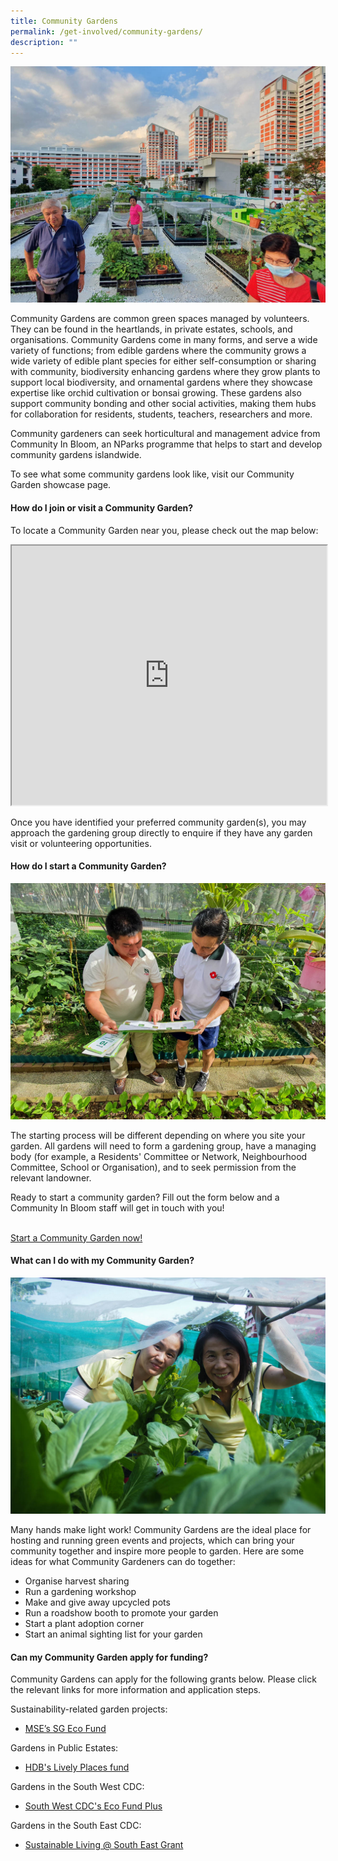 ```yaml
---
title: Community Gardens
permalink: /get-involved/community-gardens/
description: ""
---
```

<img src="/images/Garden%20design/Bishan%20East%20zone%206_JacChua.jpg">
<p>Community Gardens are common green spaces managed by volunteers. They can be found in the heartlands, in private estates, schools, and organisations. Community Gardens come in many forms, and serve a wide variety of functions; from edible gardens where the community grows a wide variety of edible plant species for either self-consumption or sharing with community, biodiversity enhancing gardens where they grow plants to support local biodiversity, and ornamental gardens where they showcase expertise like orchid cultivation or bonsai growing. These gardens also support community bonding and other social activities, making them hubs for collaboration for residents, students, teachers, researchers and more.</p>

<p>Community gardeners can seek horticultural and management advice from Community In Bloom, an NParks programme that helps to start and develop community gardens islandwide.</p>

<p>To see what some community gardens look like, visit our Community Garden showcase page.</p>

<h4>How do I join or visit a Community Garden?</h4>
<p>To locate a Community Garden near you, please check out the map below:</p>
 
<iframe height="415" width="100%" src="https://www.google.com/maps/d/u/0/embed?mid=1Wq14XYkU955dfufw67TVKWcpEaG_d6o&amp;ehbc=2E312F"></iframe>
<p>
Once you have identified your preferred community garden(s), you may approach the gardening group directly to enquire if they have any garden visit or volunteering opportunities. </p>

<h4> How do I start a Community Garden?</h4>
<img src="/images/Gardeners/Outreach%20(3).jpg">
<p>The starting process will be different depending on where you site your garden. All gardens will need to form a gardening group, have a managing body (for example, a Residents' Committee or Network, Neighbourhood Committee, School or Organisation), and to seek permission from the relevant landowner.</p>
<p>Ready to start a community garden? Fill out the form below and a Community In Bloom staff will get in touch with you!</p>
<br>
			<a class="button-primary" href="https://form.gov.sg/64b4f14af6ce6e001153a866">Start a Community Garden now!</a>
<br>

<h4>What can I do with my Community Garden?</h4>
<img src="/images/Gardeners/Harvesting%20(1).jpg">
<p>Many hands make light work! Community Gardens are the ideal place for hosting and running green events and projects, which can bring your community together and inspire more people to garden. Here are some ideas for what Community Gardeners can do together:</p>
<ul>
<li>Organise harvest sharing</li>
<li> Run a gardening workshop</li>
<li>Make and give away upcycled pots</li>
<li>Run a roadshow booth to promote your garden </li>
<li> Start a plant adoption corner</li>
<li> Start an animal sighting list for your garden</li>
</ul>

<h4>Can my Community Garden apply for funding?</h4>
<p>Community Gardens can apply for the following grants below. Please click the relevant links for more information and application steps.  </p>

Sustainability-related garden projects:
* <a href="https://www.mse.gov.sg/sgecofund/">MSE’s SG Eco Fund</a>

Gardens in Public Estates:
* <a href="https://www.hdb.gov.sg/community/getting-involved/lively-places-programme/lively-places-fund-and-challenge"> HDB's Lively Places fund</a>

Gardens in the South West CDC:
* <a href="https://southwest.cdc.gov.sg/what-we-do/for-environment/ecofund/">South West CDC's Eco Fund Plus</a>

Gardens in the South East CDC:
* <a href="https://southeast.cdc.gov.sg/what-we-do/future-ready/sustainable-living-south-east/"> Sustainable Living @ South East Grant </a>